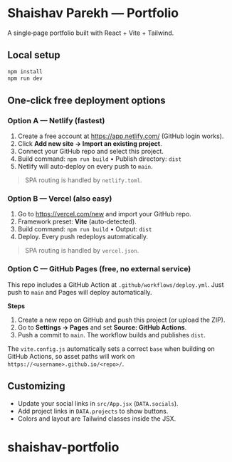 
# Shaishav Parekh — Portfolio

A single‑page portfolio built with React + Vite + Tailwind.

## Local setup

```bash
npm install
npm run dev
```

## One‑click free deployment options

### Option A — Netlify (fastest)

1. Create a free account at https://app.netlify.com/ (GitHub login works).
2. Click **Add new site → Import an existing project**.
3. Connect your GitHub repo and select this project.
4. Build command: `npm run build`  •  Publish directory: `dist`
5. Netlify will auto‑deploy on every push to `main`.

> SPA routing is handled by `netlify.toml`.

### Option B — Vercel (also easy)

1. Go to https://vercel.com/new and import your GitHub repo.
2. Framework preset: **Vite** (auto‑detected).
3. Build command: `npm run build`  •  Output: `dist`
4. Deploy. Every push redeploys automatically.

> SPA routing is handled by `vercel.json`.

### Option C — GitHub Pages (free, no external service)

This repo includes a GitHub Action at `.github/workflows/deploy.yml`.
Just push to `main` and Pages will deploy automatically.

**Steps**

1. Create a new repo on GitHub and push this project (or upload the ZIP).
2. Go to **Settings → Pages** and set **Source: GitHub Actions**.
3. Push a commit to `main`. The workflow builds and publishes `dist`.

The `vite.config.js` automatically sets a correct `base` when building on GitHub Actions, so asset paths will work on `https://<username>.github.io/<repo>/`.

## Customizing

- Update your social links in `src/App.jsx` (`DATA.socials`).
- Add project links in `DATA.projects` to show buttons.
- Colors and layout are Tailwind classes inside the JSX.
# shaishav-portfolio

